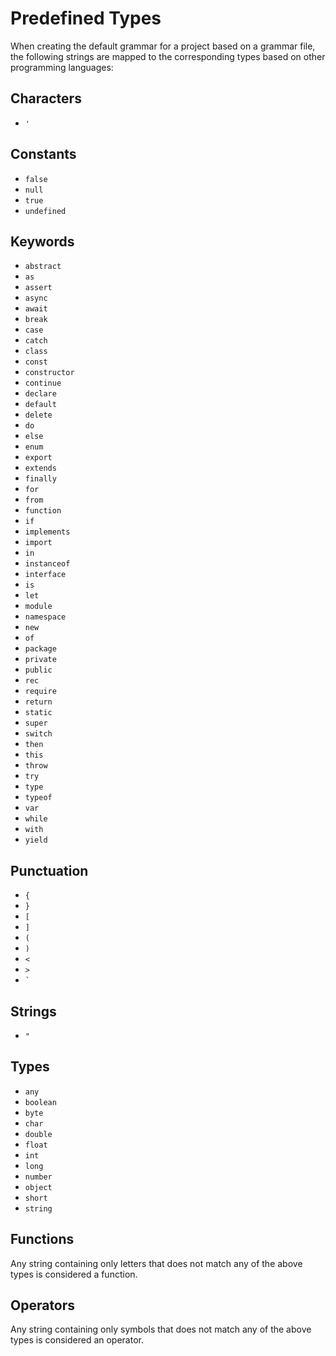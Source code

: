 # Predefined Types

When creating the default grammar for a project based on a grammar file, the following strings are mapped to the corresponding types based on other programming languages:

## Characters
- `'`

## Constants
- `false`
- `null`
- `true`
- `undefined`

## Keywords
- `abstract`
- `as`
- `assert`
- `async`
- `await`
- `break`
- `case`
- `catch`
- `class`
- `const`
- `constructor`
- `continue`
- `declare`
- `default`
- `delete`
- `do`
- `else`
- `enum`
- `export`
- `extends`
- `finally`
- `for`
- `from`
- `function`
- `if`
- `implements`
- `import`
- `in`
- `instanceof`
- `interface`
- `is`
- `let`
- `module`
- `namespace`
- `new`
- `of`
- `package`
- `private`
- `public`
- `rec`
- `require`
- `return`
- `static`
- `super`
- `switch`
- `then`
- `this`
- `throw`
- `try`
- `type`
- `typeof`
- `var`
- `while`
- `with`
- `yield`

## Punctuation
- `{`
- `}`
- `[`
- `]`
- `(`
- `)`
- `<`
- `>`
- `` ` ``

## Strings
- `"`

## Types
- `any`
- `boolean`
- `byte`
- `char`
- `double`
- `float`
- `int`
- `long`
- `number`
- `object`
- `short`
- `string`

## Functions
Any string containing only letters that does not match any of the above types is considered a function.

## Operators
Any string containing only symbols that does not match any of the above types is considered an operator.